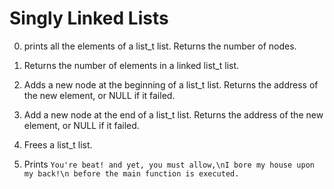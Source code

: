 # Singly Linked Lists

0. prints all the elements of a list_t list. Returns the number of nodes.

1. Returns the number of elements in a linked list_t list.

2. Adds a new node at the beginning of a list_t list. Returns the address of the new element, or NULL if it failed.

3. Add a new node at the end of a list_t list. Returns the address of the new element, or NULL if it failed.

4. Frees a list_t list.

5. Prints `You're beat! and yet, you must allow,\nI bore my house upon my back!\n before the main function is executed.`
